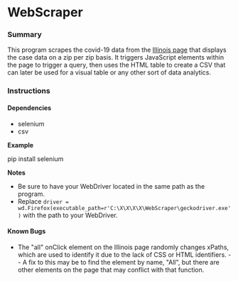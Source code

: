 # WebScraper

### Summary
This program scrapes the covid-19 data from the [Illinois page](http://www.dph.illinois.gov/covid19/covid19-statistics) that displays the case data on a zip per zip basis. It triggers JavaScript elements within the page to trigger a query, then uses the HTML table to create a CSV that can later be used for a visual table or any other sort of data analytics.

### Instructions

#### Dependencies

 - selenium
 - csv

**Example**

pip install selenium

**Notes**

 - Be sure to have your WebDriver located in the same path as the
   program.
 - Replace `driver = wd.Firefox(executable_path=r'C:\X\X\X\X\WebScraper\geckodriver.exe')` with the path to your WebDriver.

#### Known Bugs

 - The "all" onClick element on the Illinois page randomly changes xPaths, which are used to identify it due to the lack of CSS or HTML identifiers. 
-- A fix to this may be to find  the element by name, "All", but there are other elements on the page that may conflict with that function.
 

